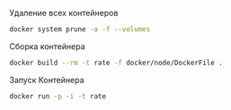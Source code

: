 Удаление всех контейнеров
```bash
docker system prune -a -f --volumes
```

Сборка контейнера
```bash
docker build --rm -t rate -f docker/node/DockerFile .
```

Запуск Контейнера
```bash
docker run -p -i -t rate
```